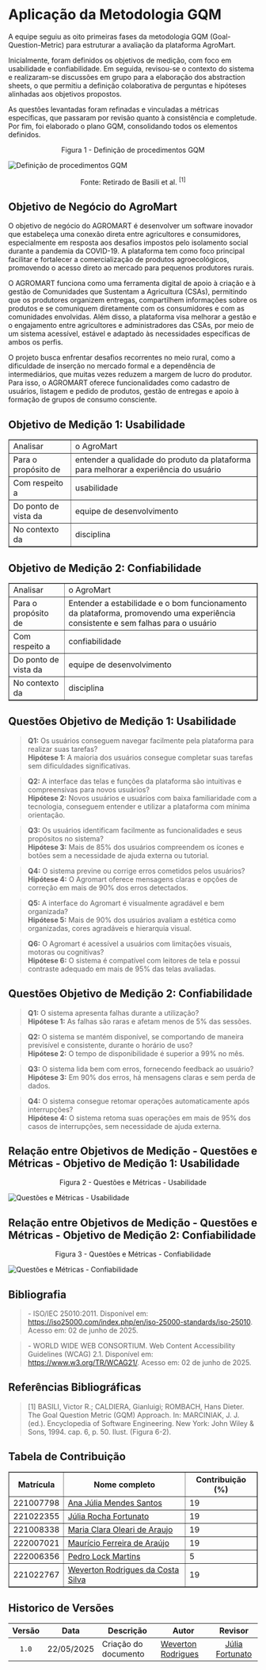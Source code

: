 # Aplicação da Metodologia GQM

A equipe seguiu as oito primeiras fases da metodologia GQM (Goal-Question-Metric) para estruturar a avaliação da plataforma AgroMart. 

Inicialmente, foram definidos os objetivos de medição, com foco em usabilidade e confiabilidade. Em seguida, revisou-se o contexto do sistema e realizaram-se discussões em grupo para a elaboração dos abstraction sheets, o que permitiu a definição colaborativa de perguntas e hipóteses alinhadas aos objetivos propostos.

As questões levantadas foram refinadas e vinculadas a métricas específicas, que passaram por revisão quanto à consistência e completude. Por fim, foi elaborado o plano GQM, consolidando todos os elementos definidos.

<center><p>Figura 1 - Definição de procedimentos GQM</p></center>

![Definição de procedimentos GQM](../assets/img/definicao-procedimentos-gqm.png)

<center><p>Fonte: Retirado de Basili et al. <sup>[1]</sup></p></center>

## Objetivo de Negócio do AgroMart

O objetivo de negócio do AGROMART é desenvolver um software inovador que estabeleça uma conexão direta entre agricultores e consumidores, especialmente em resposta aos desafios impostos pelo isolamento social durante a pandemia da COVID-19. A plataforma tem como foco principal facilitar e fortalecer a comercialização de produtos agroecológicos, promovendo o acesso direto ao mercado para pequenos produtores rurais.

O AGROMART funciona como uma ferramenta digital de apoio à criação e à gestão de Comunidades que Sustentam a Agricultura (CSAs), permitindo que os produtores organizem entregas, compartilhem informações sobre os produtos e se comuniquem diretamente com os consumidores e com as comunidades envolvidas. Além disso, a plataforma visa melhorar a gestão e o engajamento entre agricultores e administradores das CSAs, por meio de um sistema acessível, estável e adaptado às necessidades específicas de ambos os perfis.

O projeto busca enfrentar desafios recorrentes no meio rural, como a dificuldade de inserção no mercado formal e a dependência de intermediários, que muitas vezes reduzem a margem de lucro do produtor. Para isso, o AGROMART oferece funcionalidades como cadastro de usuários, listagem e pedido de produtos, gestão de entregas e apoio à formação de grupos de consumo consciente.

## Objetivo de Medição 1: Usabilidade

<table border="1">
  <tr>
    <td>Analisar</td>
    <td>o AgroMart</td>
  </tr>
  <tr>
    <td>Para o propósito de</td>
    <td>entender a qualidade do produto da plataforma para melhorar a experiência do usuário</td>
  </tr>
  <tr>
    <td>Com respeito a</td>
    <td>usabilidade</td>
  </tr>
  <tr>
    <td>Do ponto de vista da</td>
    <td>equipe de desenvolvimento</td>
  </tr>
  <tr>
    <td>No contexto da</td>
    <td>disciplina</td>
  </tr>
</table>

## Objetivo de Medição 2: Confiabilidade

<table border="1">
  <tr>
    <td>Analisar</td>
    <td>o AgroMart</td>
  </tr>
  <tr>
    <td>Para o propósito de</td>
    <td>Entender a estabilidade e o bom funcionamento da plataforma, promovendo uma experiência consistente e sem falhas para o usuário</td>
  </tr>
  <tr>
    <td>Com respeito a</td>
    <td>confiabilidade</td>
  </tr>
  <tr>
    <td>Do ponto de vista da</td>
    <td>equipe de desenvolvimento</td>
  </tr>
  <tr>
    <td>No contexto da</td>
    <td>disciplina</td>
  </tr>
</table>

## Questões Objetivo de Medição 1: Usabilidade

> **Q1:** Os usuários conseguem navegar facilmente pela plataforma para realizar suas tarefas?  
**Hipótese 1:** A maioria dos usuários consegue completar suas tarefas sem dificuldades significativas.

> **Q2:** A interface das telas e funções da plataforma são intuitivas e compreensivas para novos usuários?  
**Hipótese 2:** Novos usuários e usuários com baixa familiaridade com a tecnologia, conseguem entender e utilizar a plataforma com mínima orientação.

> **Q3:** Os usuários identificam facilmente as funcionalidades e seus propósitos no sistema?  
**Hipótese 3:** Mais de 85% dos usuários compreendem os ícones e botões sem a necessidade de ajuda externa ou tutorial.

> **Q4:** O sistema previne ou corrige erros cometidos pelos usuários?  
**Hipótese 4:** O Agromart oferece mensagens claras e opções de correção em mais de 90% dos erros detectados.

> **Q5:** A interface do Agromart é visualmente agradável e bem organizada?  
**Hipótese 5:** Mais de 90% dos usuários avaliam a estética como organizadas, cores agradáveis e hierarquia visual.

> **Q6:** O Agromart é acessível a usuários com limitações visuais, motoras ou cognitivas?  
**Hipótese 6:** O sistema é compatível com leitores de tela e possui contraste adequado em mais de 95% das telas avaliadas.

## Questões Objetivo de Medição 2: Confiabilidade

> **Q1:** O sistema apresenta falhas durante a utilização?  
**Hipótese 1:** As falhas são raras e afetam menos de 5% das sessões.

> **Q2:** O sistema se mantém disponível, se comportando de maneira previsível e consistente, durante o horário de uso?  
**Hipótese 2:** O tempo de disponibilidade é superior a 99% no mês.

> **Q3:** O sistema lida bem com erros, fornecendo feedback ao usuário?  
**Hipótese 3:** Em 90% dos erros, há mensagens claras e sem perda de dados.

> **Q4:** O sistema consegue retomar operações automaticamente após interrupções?  
**Hipótese 4:** O sistema retoma suas operações em mais de 95% dos casos de interrupções, sem necessidade de ajuda externa.

## Relação entre Objetivos de Medição - Questões e Métricas - Objetivo de Medição 1: Usabilidade

<!--
<div style="width: 640px; height: 480px; margin: 10px; position: relative;"><iframe allowfullscreen frameborder="0" style="width:640px; height:480px" src="https://lucid.app/documents/embedded/528adcf3-936a-4628-815a-332c93e97a77" id="xzNge43~wSc2"></iframe></div>
-->

<center><p>Figura 2 - Questões e Métricas - Usabilidade</p></center>

![Questões e Métricas - Usabilidade](../assets/img/questoes-metricas-usabilidade.jpg)

## Relação entre Objetivos de Medição - Questões e Métricas - Objetivo de Medição 2: Confiabilidade

<!--
<div style="width: 640px; height: 480px; margin: 10px; position: relative;"><iframe allowfullscreen frameborder="0" style="width:640px; height:480px" src="https://lucid.app/documents/embedded/204674cd-d3bd-4ca0-b8c3-4cf8daec7142" id="GENgbFXe6QNI"></iframe></div>
-->

<center><p>Figura 3 - Questões e Métricas - Confiabilidade</p></center>

![Questões e Métricas - Confiabilidade](../assets/img/questoes-metricas-confiabilidade.jpg)

## Bibliografia
> \- ISO/IEC 25010:2011. Disponível em: https://iso25000.com/index.php/en/iso-25000-standards/iso-25010. Acesso em: 02 de junho de 2025.

> \- WORLD WIDE WEB CONSORTIUM. Web Content Accessibility Guidelines (WCAG) 2.1. Disponível em: https://www.w3.org/TR/WCAG21/. Acesso em: 02 de junho de 2025.

## Referências Bibliográficas

> [1] BASILI, Victor R.; CALDIERA, Gianluigi; ROMBACH, Hans Dieter. The Goal Question Metric (GQM) Approach. In: MARCINIAK, J. J. (ed.). Encyclopedia of Software Engineering. New York: John Wiley & Sons, 1994. cap. 6, p. 50. Ilust. (Figura 6-2).

## Tabela de Contribuição

<div align="center">
  <table border="1">
    <thead>
      <tr>
        <th>Matrícula</th>
        <th>Nome completo</th>
        <th>Contribuição (%)</th>
      </tr>
    </thead>
    <tbody>
      <tr>
        <td>221007798</td>
        <td><a href="https://github.com/ailujana">Ana Júlia Mendes Santos</a></td>
        <td>19</td>
      </tr>
      <tr>
        <td>221022355</td>
        <td><a href="https://github.com/julia-fortunato">Júlia Rocha Fortunato</a></td>
        <td>19</td>
      </tr>
      <tr>
        <td>221008338</td>
        <td><a href="https://github.com/Oleari19">Maria Clara Oleari de Araujo</a></td>
        <td>19</td>
      </tr>
      <tr>
        <td>222007021</td>
        <td><a href="https://github.com/mauricio-araujoo">Maurício Ferreira de Araújo</a></td>
        <td>19</td>
      </tr>
      <tr>
        <td>222006356</td>
        <td><a href="https://github.com/PedroLock">Pedro Lock Martins</a></td>
        <td>5</td>
      </tr>
      <tr>
        <td>221022767</td>
        <td><a href="https://github.com/vevetin">Weverton Rodrigues da Costa Silva</a></td>
        <td>19</td>
      </tr>
    </tbody>
  </table>
</div>

## Historico de Versões

|Versão|Data|Descrição|Autor|Revisor|
|:----:|----|---------|-----|:-------:|
|`1.0`|22/05/2025|Criação do documento|[Weverton Rodrigues](https://github.com/vevetin)|[Júlia Fortunato](https://github.com/julia-fortunato)|
